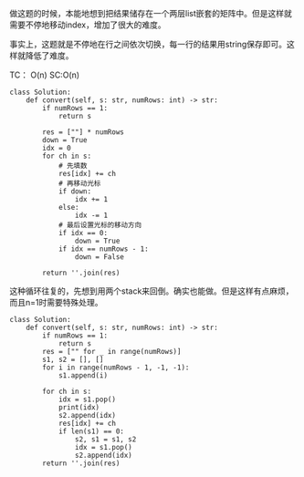 做这题的时候，本能地想到把结果储存在一个两层list嵌套的矩阵中。但是这样就需要不停地移动index，增加了很大的难度。

事实上，这题就是不停地在行之间依次切换，每一行的结果用string保存即可。这样就降低了难度。

TC： O(n) SC:O(n)
```
class Solution:
    def convert(self, s: str, numRows: int) -> str:
        if numRows == 1:
            return s
        
        res = [""] * numRows
        down = True
        idx = 0
        for ch in s:
            # 先填数
            res[idx] += ch
            # 再移动光标
            if down:
                idx += 1
            else:
                idx -= 1
            # 最后设置光标的移动方向    
            if idx == 0:
                down = True
            if idx == numRows - 1:
                down = False
                
        return ''.join(res)

```

这种循环往复的，先想到用两个stack来回倒。确实也能做。但是这样有点麻烦，而且n=1时需要特殊处理。
```
class Solution:
    def convert(self, s: str, numRows: int) -> str:
        if numRows == 1:
            return s
        res = ["" for _ in range(numRows)]
        s1, s2 = [], []
        for i in range(numRows - 1, -1, -1):
            s1.append(i)
        
        for ch in s: 
            idx = s1.pop()
            print(idx)
            s2.append(idx)
            res[idx] += ch
            if len(s1) == 0:
                s2, s1 = s1, s2
                idx = s1.pop()
                s2.append(idx)
        return ''.join(res)
```
